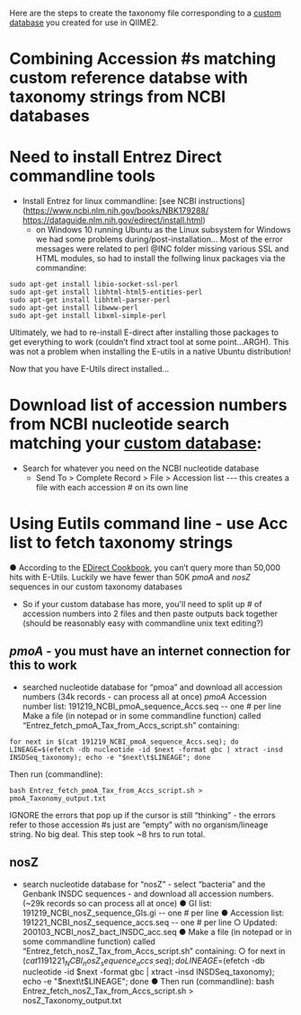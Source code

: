 Here are the steps to create the taxonomy file corresponding to a [custom database](https://github.com/alissacox/GHG-cycling-genes/blob/master/QIIME2/Custom_Database_Creation.md) you created for use in QIIME2.

# Combining Accession #s matching custom reference databse with taxonomy strings from NCBI databases

# Need to install Entrez Direct commandline tools
* Install Entrez for linux commandline: [see NCBI instructions](https://www.ncbi.nlm.nih.gov/books/NBK179288/ https://dataguide.nlm.nih.gov/edirect/install.html) 
  * on Windows 10 running Ubuntu as the Linux subsystem for Windows we had some problems during/post-installation... Most of the error messages were related to perl @INC folder missing various SSL and HTML modules, so had to install the follwing linux packages via the commandine: 
```
sudo apt-get install libio-socket-ssl-perl 
sudo apt-get install libhtml-html5-entities-perl
sudo apt-get install libhtml-parser-perl
sudo apt-get install libwww-perl
sudo apt-get install libxml-simple-perl
```
Ultimately, we had to re-install E-direct after installing those packages to get everything to work (couldn’t find xtract tool at some point...ARGH). This was not a problem when installing the E-utils in a native Ubuntu distribution!

Now that you have E-Utils direct installed...
# Download list of accession numbers from NCBI nucleotide search matching your [custom database](https://github.com/alissacox/GHG-cycling-genes/blob/master/QIIME2/Custom_Database_Creation.md): 
* Search for whatever you need on the NCBI nucleotide database
  * Send To > Complete Record > File > Accession list --- this creates a file with each accession # on its own line
# Using Eutils command line - use Acc list to fetch taxonomy strings
●	According to the [EDirect Cookbook](https://ncbi-hackathons.github.io/EDirectCookbook/), you can’t query more than 50,000 hits with E-Utils. Luckily we have fewer than 50K *pmoA* and *nosZ* sequences in our custom taxonomy databases
  * So if your custom database has more, you'll need to split up #  of accession numbers into 2 files and then paste outputs back together (should be reasonably easy with commandline unix text editing?)

## *pmoA* - you must have an internet connection for this to work
* searched nucleotide database for “pmoa” and download all accession numbers (34k records - can process all at once) 
*pmoA* Accession number list: 191219_NCBI_pmoA_sequence_Accs.seq -- one # per line
Make a file (in notepad or in some commandline function) called “Entrez_fetch_pmoA_Tax_from_Accs_script.sh” containing:
```
for next in $(cat 191219_NCBI_pmoA_sequence_Accs.seq); do LINEAGE=$(efetch -db nucleotide -id $next -format gbc | xtract -insd INSDSeq_taxonomy); echo -e "$next\t$LINEAGE"; done
```
Then run (commandline): 
```
bash Entrez_fetch_pmoA_Tax_from_Accs_script.sh > pmoA_Taxonomy_output.txt
```
IGNORE the errors that pop up if the cursor is still “thinking” - the errors refer to those accession #s just are “empty” with no organism/lineage string. No big deal. This step took ~8 hrs to run total.

## nosZ 
* search nucleotide database for “nosZ” - select “bacteria” and the Genbank INSDC sequences - and download all accession numbers. (~29k records so can process all at once)
●	GI list: 191219_NCBI_nosZ_sequence_GIs.gi -- one # per line
●	Accession list: 191221_NCBI_nosZ_sequence_accs.seq -- one # per line
○	Updated: 200103_NCBI_nosZ_bact_INSDC_acc.seq
●	Make a file (in notepad or in some commandline function) called “Entrez_fetch_nosZ_Tax_from_Accs_script.sh” containing:
○	for next in $(cat 1191221_NCBI_nosZ_sequence_accs_.seq); do LINEAGE=$(efetch -db nucleotide -id $next -format gbc | xtract -insd INSDSeq_taxonomy); echo -e "$next\t$LINEAGE"; done
●	Then run (commandline): bash Entrez_fetch_nosZ_Tax_from_Accs_script.sh > nosZ_Taxonomy_output.txt

